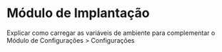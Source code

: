 # Módulo de Implantação

Explicar como carregar as variáveis de ambiente para complementar o Módulo de Configurações > Configurações
